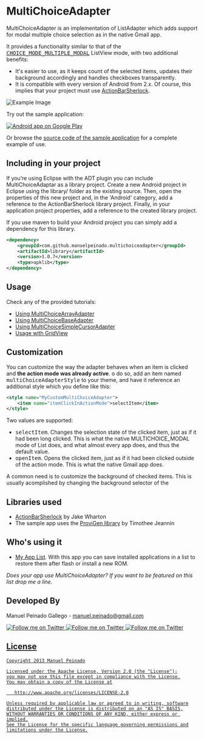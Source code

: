 MultiChoiceAdapter
==================

MultiChoiceAdapter is an implementation of ListAdapter which adds support for modal multiple choice selection as in the native Gmail app. 

It provides a functionality similar to that of the [<tt>CHOICE_MODE_MULTIPLE_MODAL</tt>][1] ListView mode, with two additional benefits:

* It's easier to use, as it keeps count of the selected items, updates their background accordingly and handles checkboxes transparently.
* It is compatible with every version of Android from 2.x. Of course, this implies that your project must use [ActionBarSherlock][2].

![Example Image][3]

Try out the sample application:

<a href="https://play.google.com/store/apps/details?id=com.manuelpeinado.multichoiceadapter.demo">
  <img alt="Android app on Google Play"
       src="https://developer.android.com/images/brand/en_app_rgb_wo_45.png" />
</a>

Or browse the [source code of the sample application][5] for a complete example of use.

Including in your project
-------------------------

If you’re using Eclipse with the ADT plugin you can include MultiChoiceAdaptar as a library project. Create a new Android project in Eclipse using the library/ folder as the existing source. Then, open the properties of this new project and, in the 'Android' category, add a reference to the ActionBarSherlock library project. Finally, in your application project properties, add a reference to the created library project.

If you use maven to build your Android project you can simply add a dependency for this library.

```xml
<dependency>
    <groupId>com.github.manuelpeinado.multichoiceadapter</groupId>
    <artifactId>library</artifactId>
    <version>1.0.7</version>
    <type>apklib</type>
</dependency>
```

Usage
---------

Check any of the provided tutorials:

* [Using MultiChoiceArrayAdapter][8]
* [Using MultiChoiceBaseAdapter][9]
* [Using MultiChoiceSimpleCursorAdapter][10]
* [Usage with GridView][11]

Customization
---------------------
You can customize the way the adapter behaves when an item is clicked and **the action mode was already active**. o do so, add an item named <tt>multiChoiceAdapterStyle</tt> to your theme, and have it reference an additional style which you define like this:

```xml
<style name="MyCustomMultiChoiceAdapter">
    <item name="itemClickInActionMode">selectItem</item>
</style>
```
    
Two values are supported:

* <tt>selectItem</tt>. Changes the selection state of the clicked item, just as if it had been long clicked. This is what the native MULTICHOICE_MODAL mode of List does, and what almost every app does, and thus the default value.
* <tt>openItem</tt>. Opens the clicked item, just as if it had been clicked outside of the action mode. This is what the native Gmail app does.

A common need is to customize the background of checked items. This is usually acomplished by changing the background selector of the 

Libraries used
--------------------

* [ActionBarSherlock][2] by Jake Wharton
* The sample app uses the [ProviGen library][6] by Timothee Jeannin

Who's using it
--------------
* [My App List][7]. With this app you can save installed applications in a list to restore them after flash or install a new ROM. 
 
*Does your app use MultiChoiceAdapter? If you want to be featured on this list drop me a line.*


Developed By
--------------------

Manuel Peinado Gallego - <manuel.peinado@gmail.com>

<a href="https://twitter.com/mpg2">
  <img alt="Follow me on Twitter"
       src="https://raw.github.com/ManuelPeinado/NumericPageIndicator/master/art/twitter.png" />
</a>
<a href="https://plus.google.com/106514622630861903655">
  <img alt="Follow me on Twitter"
       src="https://raw.github.com/ManuelPeinado/NumericPageIndicator/master/art/google-plus.png" />
</a>
<a href="http://www.linkedin.com/pub/manuel-peinado-gallego/1b/435/685">
  <img alt="Follow me on Twitter"
       src="https://raw.github.com/ManuelPeinado/NumericPageIndicator/master/art/linkedin.png" />


License
-----------

    Copyright 2013 Manuel Peinado

    Licensed under the Apache License, Version 2.0 (the "License");
    you may not use this file except in compliance with the License.
    You may obtain a copy of the License at

       http://www.apache.org/licenses/LICENSE-2.0

    Unless required by applicable law or agreed to in writing, software
    distributed under the License is distributed on an "AS IS" BASIS,
    WITHOUT WARRANTIES OR CONDITIONS OF ANY KIND, either express or implied.
    See the License for the specific language governing permissions and
    limitations under the License.





 [1]: http://developer.android.com/reference/android/widget/AbsListView.MultiChoiceModeListener.html
 [2]: http://actionbarsherlock.com
 [3]: https://raw.github.com/ManuelPeinado/MultiChoiceAdapter/master/art/readme_pic.png
 [4]: https://play.google.com/store/apps/details?id=com.manuelpeinado.multichoiceadapter.demo
 [5]: https://github.com/ManuelPeinado/MultiChoiceAdapter/tree/master/sample
 [6]: https://github.com/TimotheeJeannin/ProviGen
 [7]: https://play.google.com/store/apps/details?id=com.projectsexception.myapplist
 [8]: https://github.com/ManuelPeinado/MultiChoiceAdapter/wiki/MultiChoiceArrayAdapter-tutorial
 [9]: https://github.com/ManuelPeinado/MultiChoiceAdapter/wiki/MultiChoiceBaseAdapter-tutorial
 [10]: https://github.com/ManuelPeinado/MultiChoiceAdapter/wiki/MultiChoiceSimpleCursorAdapter-tutorial
 [11]: https://github.com/ManuelPeinado/MultiChoiceAdapter/wiki/Gallery-tutorial